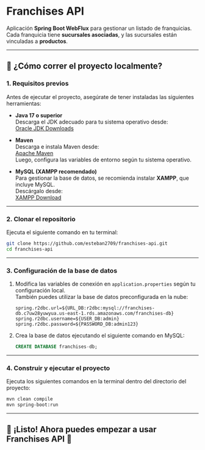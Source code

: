 # Franchises API

Aplicación **Spring Boot WebFlux** para gestionar un listado de franquicias.  
Cada franquicia tiene **sucursales asociadas**, y las sucursales están vinculadas a **productos**.

---

## 🚀 ¿Cómo correr el proyecto localmente?

### 1. Requisitos previos

Antes de ejecutar el proyecto, asegúrate de tener instaladas las siguientes herramientas:

- **Java 17 o superior**  
  Descarga el JDK adecuado para tu sistema operativo desde:  
  [Oracle JDK Downloads](https://www.oracle.com/java/technologies/downloads/)

- **Maven**  
  Descarga e instala Maven desde:  
  [Apache Maven](https://maven.apache.org/download.cgi)  
  Luego, configura las variables de entorno según tu sistema operativo.

- **MySQL (XAMPP recomendado)**  
  Para gestionar la base de datos, se recomienda instalar **XAMPP**, que incluye MySQL.  
  Descárgalo desde:  
  [XAMPP Download](https://www.apachefriends.org/es/download.html)

---

### 2. Clonar el repositorio

Ejecuta el siguiente comando en tu terminal:

```sh
git clone https://github.com/esteban2709/franchises-api.git
cd franchises-api
```

---

### 3. Configuración de la base de datos

1. Modifica las variables de conexión en `application.properties` según tu configuración local.  
   También puedes utilizar la base de datos preconfigurada en la nube:

   ```properties
   spring.r2dbc.url=${URL_DB:r2dbc:mysql://franchises-db.c7uw28yuwyua.us-east-1.rds.amazonaws.com/franchises-db}
   spring.r2dbc.username=${USER_DB:admin}
   spring.r2dbc.password=${PASSWORD_DB:admin123}
   ```

2. Crea la base de datos ejecutando el siguiente comando en MySQL:

   ```sql
   CREATE DATABASE franchises-db;
   ```

---

### 4. Construir y ejecutar el proyecto

Ejecuta los siguientes comandos en la terminal dentro del directorio del proyecto:

```sh
mvn clean compile
mvn spring-boot:run
```


---

## 🎯 ¡Listo! Ahora puedes empezar a usar **Franchises API** 🚀

